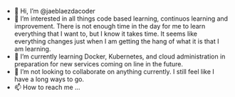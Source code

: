 - 👋 Hi, I’m @jaeblaezdacoder
- 👀 I’m interested in all things code based learning, continuos learning and improvement. There is not enough time in the day for me to learn everything that I want to, but I know it takes time. It seems like everything changes just when I am getting the hang of what it is that I am learning.
- 🌱 I’m currently learning Docker, Kubernetes, and cloud administration in preparation for new services coming on line in the future.
- 💞️ I’m not looking to collaborate on anything currently. I still feel like I have a long ways to go. 
- 📫 How to reach me ...

<!---
jaeblaezdacoder/jaeblaezdacoder is a ✨ special ✨ repository because its `README.md` (this file) appears on your GitHub profile.
You can click the Preview link to take a look at your changes.
--->
